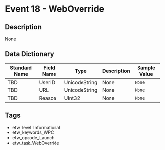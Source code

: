 # Event 18 - WebOverride

## Description
None

## Data Dictionary
|Standard Name|Field Name|Type|Description|Sample Value|
|---|---|---|---|---|
|TBD|UserID|UnicodeString|None|`None`|
|TBD|URL|UnicodeString|None|`None`|
|TBD|Reason|UInt32|None|`None`|

## Tags
* etw_level_Informational
* etw_keywords_WPC
* etw_opcode_Launch
* etw_task_WebOverride